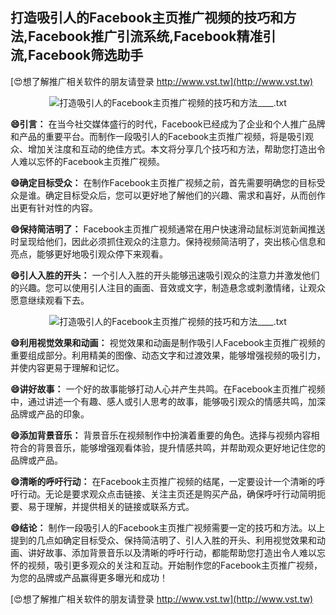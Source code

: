 ## **打造吸引人的Facebook主页推广视频的技巧和方法,Facebook推广引流系统,Facebook精准引流,Facebook筛选助手**

[😍想了解推广相关软件的朋友请登录 http://www.vst.tw](http://www.vst.tw)

 <center><img src="https://vst.tw/MP4/tuiguang/png/0.png" alt="打造吸引人的Facebook主页推广视频的技巧和方法____.txt"></center>

**😄引言：**
在当今社交媒体盛行的时代，Facebook已经成为了企业和个人推广品牌和产品的重要平台。而制作一段吸引人的Facebook主页推广视频，将是吸引观众、增加关注度和互动的绝佳方式。本文将分享几个技巧和方法，帮助您打造出令人难以忘怀的Facebook主页推广视频。

**😄确定目标受众：**
在制作Facebook主页推广视频之前，首先需要明确您的目标受众是谁。确定目标受众后，您可以更好地了解他们的兴趣、需求和喜好，从而创作出更有针对性的内容。

**😄保持简洁明了：**
Facebook主页推广视频通常在用户快速滑动鼠标浏览新闻推送时呈现给他们，因此必须抓住观众的注意力。保持视频简洁明了，突出核心信息和亮点，能够更好地吸引观众停下来观看。

**😄引人入胜的开头：**
一个引人入胜的开头能够迅速吸引观众的注意力并激发他们的兴趣。您可以使用引人注目的画面、音效或文字，制造悬念或刺激情绪，让观众愿意继续观看下去。

 <center><img src="https://vst.tw/MP4/tuiguang/png/3.png" alt="打造吸引人的Facebook主页推广视频的技巧和方法____.txt"></center>

**😄利用视觉效果和动画：**
视觉效果和动画是制作吸引人Facebook主页推广视频的重要组成部分。利用精美的图像、动态文字和过渡效果，能够增强视频的吸引力，并使内容更易于理解和记忆。

**😄讲好故事：**
一个好的故事能够打动人心并产生共鸣。在Facebook主页推广视频中，通过讲述一个有趣、感人或引人思考的故事，能够吸引观众的情感共鸣，加深品牌或产品的印象。

**😄添加背景音乐：**
背景音乐在视频制作中扮演着重要的角色。选择与视频内容相符合的背景音乐，能够增强观看体验，提升情感共鸣，并帮助观众更好地记住您的品牌或产品。

**😄清晰的呼吁行动：**
在Facebook主页推广视频的结尾，一定要设计一个清晰的呼吁行动。无论是要求观众点击链接、关注主页还是购买产品，确保呼吁行动简明扼要、易于理解，并提供相关的链接或联系方式。

**😄结论：**
制作一段吸引人的Facebook主页推广视频需要一定的技巧和方法。以上提到的几点如确定目标受众、保持简洁明了、引人入胜的开头、利用视觉效果和动画、讲好故事、添加背景音乐以及清晰的呼吁行动，都能帮助您打造出令人难以忘怀的视频，吸引更多观众的关注和互动。开始制作您的Facebook主页推广视频，为您的品牌或产品赢得更多曝光和成功！

[😍想了解推广相关软件的朋友请登录 http://www.vst.tw](http://www.vst.tw)



